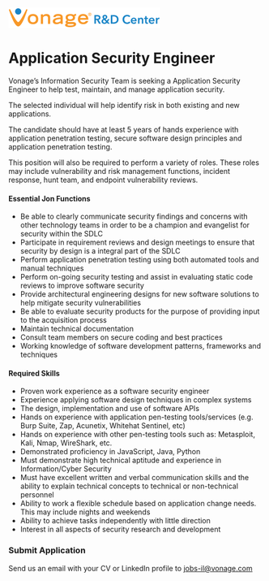 ![Vonage Logo](../Images/logo-RnD-web.png)

# Application Security Engineer

Vonage’s Information Security Team is seeking a Application Security Engineer to help test, maintain, and manage application security.

The selected individual will help identify risk in both existing and new applications.

The candidate should have at least 5 years of hands experience with application penetration testing, secure software design principles and application penetration testing. 

This position will also be required to perform a variety of roles. These roles may include vulnerability and risk management functions, incident response, hunt team, and endpoint vulnerability reviews.

#### Essential Jon Functions
* Be able to clearly communicate security findings and concerns with other technology teams in order to be a champion and evangelist for security within the SDLC
* Participate in requirement reviews and design meetings to ensure that security by design is a integral part of the SDLC
* Perform application penetration testing using both automated tools and manual techniques
* Perform on-going security testing and assist in evaluating static code reviews to improve software security
* Provide architectural engineering designs for new software solutions to help mitigate security vulnerabilities
* Be able to evaluate security products for the purpose of providing input to the acquisition process
* Maintain technical documentation
* Consult team members on secure coding and best practices
* Working knowledge of software development patterns, frameworks and techniques 

#### Required Skills
* Proven work experience as a software security engineer
* Experience applying software design techniques in complex systems
* The design, implementation and use of software APIs
* Hands on experience with application pen-testing tools/services (e.g. Burp Suite, Zap, Acunetix, Whitehat Sentinel, etc)
* Hands on experience with other pen-testing tools such as: Metasploit, Kali, Nmap, WireShark,  etc.
* Demonstrated proficiency in JavaScript, Java, Python
* Must demonstrate high technical aptitude and experience in Information/Cyber Security
* Must have excellent written and verbal communication skills and the ability to explain technical concepts to technical or non-technical personnel
* Ability to work a flexible schedule based on application change needs. This may include nights and weekends
* Ability to achieve tasks independently with little direction
* Interest in all aspects of security research and development

### Submit Application

Send us an email with your CV or LinkedIn profile to <a href="mailto:jobs-il@vonage.com">jobs-il@vonage.com</a>
